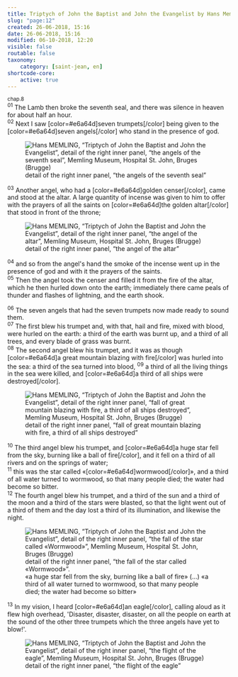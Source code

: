 ```yaml
---
title: Triptych of John the Baptist and John the Evangelist by Hans Memling
slug: "page:12"
created: 26-06-2018, 15:16
date: 26-06-2018, 15:16
modified: 06-10-2018, 12:20
visible: false
routable: false
taxonomy:
    category: [saint-jean, en]
shortcode-core:
    active: true
---
```

<sup>chap.8</sup>  
<sup>01</sup> 
The Lamb then broke the seventh seal, and there was silence in heaven for about half an hour.  
<sup>02</sup> 
Next I saw [color=#e6a64d]seven trumpets[/color] being given to the [color=#e6a64d]seven angels[/color] who stand in the presence of god.

<figure><picture>
<source
sizes="(max-width: 767px) 98vw, (min-width: 959px) 50vw, 86vw"
srcset="
/user/sites/docs/pages/01.home/06.bruges/01.hopital-saint-jean/01.saint-jean/12.saint-jean_12/7-anges-280.webp 280w,
/user/sites/docs/pages/01.home/06.bruges/01.hopital-saint-jean/01.saint-jean/12.saint-jean_12/7-anges-380.webp 380w,
/user/sites/docs/pages/01.home/06.bruges/01.hopital-saint-jean/01.saint-jean/12.saint-jean_12/7-anges-480.webp 480w,
/user/sites/docs/pages/01.home/06.bruges/01.hopital-saint-jean/01.saint-jean/12.saint-jean_12/7-anges-640.webp 640w,
/user/sites/docs/pages/01.home/06.bruges/01.hopital-saint-jean/01.saint-jean/12.saint-jean_12/7-anges-840.webp 840w,
/user/sites/docs/pages/01.home/06.bruges/01.hopital-saint-jean/01.saint-jean/12.saint-jean_12/7-anges-1280.webp 1280w,
/user/sites/docs/pages/01.home/06.bruges/01.hopital-saint-jean/01.saint-jean/12.saint-jean_12/7-anges-1600.webp 1600w,
/user/sites/docs/pages/01.home/06.bruges/01.hopital-saint-jean/01.saint-jean/12.saint-jean_12/7-anges-1920.webp 1920w"
type="image/webp" />
<img
src="/user/sites/docs/pages/01.home/06.bruges/01.hopital-saint-jean/01.saint-jean/12.saint-jean_12/7-anges-640.jpg" title="Hans MEMLING, “Triptych of John the Baptist and John the Evangelist”, detail of the right inner panel, “the angels of the seventh seal”, Memling Museum, Hospital St. John, Bruges (Brugge)" alt="Hans MEMLING, “Triptych of John the Baptist and John the Evangelist”, detail of the right inner panel, “the angels of the seventh seal”, Memling Museum, Hospital St. John, Bruges (Brugge)" class="class-80-img"
sizes="(max-width: 767px) 98vw, (min-width: 959px) 50vw, 86vw"
srcset="
/user/sites/docs/pages/01.home/06.bruges/01.hopital-saint-jean/01.saint-jean/12.saint-jean_12/7-anges-280.jpg 280w,
/user/sites/docs/pages/01.home/06.bruges/01.hopital-saint-jean/01.saint-jean/12.saint-jean_12/7-anges-380.jpg 380w,
/user/sites/docs/pages/01.home/06.bruges/01.hopital-saint-jean/01.saint-jean/12.saint-jean_12/7-anges-480.jpg 480w,
/user/sites/docs/pages/01.home/06.bruges/01.hopital-saint-jean/01.saint-jean/12.saint-jean_12/7-anges-640.jpg 640w,
/user/sites/docs/pages/01.home/06.bruges/01.hopital-saint-jean/01.saint-jean/12.saint-jean_12/7-anges-840.jpg 840w,
/user/sites/docs/pages/01.home/06.bruges/01.hopital-saint-jean/01.saint-jean/12.saint-jean_12/7-anges-1280.jpg 1280w,
/user/sites/docs/pages/01.home/06.bruges/01.hopital-saint-jean/01.saint-jean/12.saint-jean_12/7-anges-1600.jpg 1600w,
/user/sites/docs/pages/01.home/06.bruges/01.hopital-saint-jean/01.saint-jean/12.saint-jean_12/7-anges-1920.jpg 1920w">
</picture><figcaption>detail of the right inner panel, “the angels of the seventh seal”</figcaption></figure>

<sup>03</sup> 
Another angel, who had a [color=#e6a64d]golden censer[/color], came and stood at the altar. A large quantity of incense was given to him to offer with the prayers of all the saints on [color=#e6a64d]the golden altar[/color] that stood in front of the throne;

<figure><picture>
<source
sizes="(max-width: 767px) 98vw, (min-width: 959px) 50vw, 86vw"
srcset="
/user/sites/docs/pages/01.home/06.bruges/01.hopital-saint-jean/01.saint-jean/12.saint-jean_12/autel-280.webp 280w,
/user/sites/docs/pages/01.home/06.bruges/01.hopital-saint-jean/01.saint-jean/12.saint-jean_12/autel-380.webp 380w,
/user/sites/docs/pages/01.home/06.bruges/01.hopital-saint-jean/01.saint-jean/12.saint-jean_12/autel-480.webp 480w,
/user/sites/docs/pages/01.home/06.bruges/01.hopital-saint-jean/01.saint-jean/12.saint-jean_12/autel-640.webp 640w,
/user/sites/docs/pages/01.home/06.bruges/01.hopital-saint-jean/01.saint-jean/12.saint-jean_12/autel-840.webp 840w,
/user/sites/docs/pages/01.home/06.bruges/01.hopital-saint-jean/01.saint-jean/12.saint-jean_12/autel-1280.webp 1280w,
/user/sites/docs/pages/01.home/06.bruges/01.hopital-saint-jean/01.saint-jean/12.saint-jean_12/autel-1600.webp 1600w,
/user/sites/docs/pages/01.home/06.bruges/01.hopital-saint-jean/01.saint-jean/12.saint-jean_12/autel-1920.webp 1920w"
type="image/webp" />
<img
src="/user/sites/docs/pages/01.home/06.bruges/01.hopital-saint-jean/01.saint-jean/12.saint-jean_12/autel-640.jpg" title="Hans MEMLING, “Triptych of John the Baptist and John the Evangelist”, detail of the right inner panel, “the angel of the altar”, Memling Museum, Hospital St. John, Bruges (Brugge)" alt="Hans MEMLING, “Triptych of John the Baptist and John the Evangelist”, detail of the right inner panel, “the angel of the altar”, Memling Museum, Hospital St. John, Bruges (Brugge)" class="class-80-img"
sizes="(max-width: 767px) 98vw, (min-width: 959px) 50vw, 86vw"
srcset="
/user/sites/docs/pages/01.home/06.bruges/01.hopital-saint-jean/01.saint-jean/12.saint-jean_12/autel-280.jpg 280w,
/user/sites/docs/pages/01.home/06.bruges/01.hopital-saint-jean/01.saint-jean/12.saint-jean_12/autel-380.jpg 380w,
/user/sites/docs/pages/01.home/06.bruges/01.hopital-saint-jean/01.saint-jean/12.saint-jean_12/autel-480.jpg 480w,
/user/sites/docs/pages/01.home/06.bruges/01.hopital-saint-jean/01.saint-jean/12.saint-jean_12/autel-640.jpg 640w,
/user/sites/docs/pages/01.home/06.bruges/01.hopital-saint-jean/01.saint-jean/12.saint-jean_12/autel-840.jpg 840w,
/user/sites/docs/pages/01.home/06.bruges/01.hopital-saint-jean/01.saint-jean/12.saint-jean_12/autel-1280.jpg 1280w,
/user/sites/docs/pages/01.home/06.bruges/01.hopital-saint-jean/01.saint-jean/12.saint-jean_12/autel-1600.jpg 1600w,
/user/sites/docs/pages/01.home/06.bruges/01.hopital-saint-jean/01.saint-jean/12.saint-jean_12/autel-1920.jpg 1920w">
</picture><figcaption>detail of the right inner panel, “the angel of the altar”</figcaption></figure>

<sup>04</sup> 
and so from the angel's hand the smoke of the incense went up in the presence of god and with it the prayers of the saints.  
<sup>05</sup> 
Then the angel took the censer and filled it from the fire of the altar, which he then hurled down onto the earth; immediately there came peals of thunder and flashes of lightning, and the earth shook.

<sup>06</sup> 
The seven angels that had the seven trumpets now made ready to sound them.  
<sup>07</sup> 
The first blew his trumpet and, with that, hail and fire, mixed with blood, were hurled on the earth: a third of the earth was burnt up, and a third of all trees, and every blade of grass was burnt.  
<sup>08</sup> 
The second angel blew his trumpet, and it was as though [color=#e6a64d]a great mountain blazing with fire[/color] was hurled into the sea: a third of the sea turned into blood, 
<sup>09</sup> 
a third of all the living things in the sea were killed, and [color=#e6a64d]a third of all ships were destroyed[/color].

<figure><picture>
<source
sizes="(max-width: 767px) 98vw, (min-width: 959px) 50vw, 86vw"
srcset="
/user/sites/docs/pages/01.home/06.bruges/01.hopital-saint-jean/01.saint-jean/12.saint-jean_12/bateaux-280.webp 280w,
/user/sites/docs/pages/01.home/06.bruges/01.hopital-saint-jean/01.saint-jean/12.saint-jean_12/bateaux-380.webp 380w,
/user/sites/docs/pages/01.home/06.bruges/01.hopital-saint-jean/01.saint-jean/12.saint-jean_12/bateaux-480.webp 480w,
/user/sites/docs/pages/01.home/06.bruges/01.hopital-saint-jean/01.saint-jean/12.saint-jean_12/bateaux-640.webp 640w,
/user/sites/docs/pages/01.home/06.bruges/01.hopital-saint-jean/01.saint-jean/12.saint-jean_12/bateaux-840.webp 840w,
/user/sites/docs/pages/01.home/06.bruges/01.hopital-saint-jean/01.saint-jean/12.saint-jean_12/bateaux-1280.webp 1280w,
/user/sites/docs/pages/01.home/06.bruges/01.hopital-saint-jean/01.saint-jean/12.saint-jean_12/bateaux-1600.webp 1600w,
/user/sites/docs/pages/01.home/06.bruges/01.hopital-saint-jean/01.saint-jean/12.saint-jean_12/bateaux-1920.webp 1920w"
type="image/webp" />
<img
src="/user/sites/docs/pages/01.home/06.bruges/01.hopital-saint-jean/01.saint-jean/12.saint-jean_12/bateaux-640.jpg" title="Hans MEMLING, “Triptych of John the Baptist and John the Evangelist”, detail of the right inner panel, “fall of great mountain blazing with fire, a third of all ships destroyed”, Memling Museum, Hospital St. John, Bruges (Brugge)" alt="Hans MEMLING, “Triptych of John the Baptist and John the Evangelist”, detail of the right inner panel, “fall of great mountain blazing with fire, a third of all ships destroyed”, Memling Museum, Hospital St. John, Bruges (Brugge)" class="class-80-img"
sizes="(max-width: 767px) 98vw, (min-width: 959px) 50vw, 86vw"
srcset="
/user/sites/docs/pages/01.home/06.bruges/01.hopital-saint-jean/01.saint-jean/12.saint-jean_12/bateaux-280.jpg 280w,
/user/sites/docs/pages/01.home/06.bruges/01.hopital-saint-jean/01.saint-jean/12.saint-jean_12/bateaux-380.jpg 380w,
/user/sites/docs/pages/01.home/06.bruges/01.hopital-saint-jean/01.saint-jean/12.saint-jean_12/bateaux-480.jpg 480w,
/user/sites/docs/pages/01.home/06.bruges/01.hopital-saint-jean/01.saint-jean/12.saint-jean_12/bateaux-640.jpg 640w,
/user/sites/docs/pages/01.home/06.bruges/01.hopital-saint-jean/01.saint-jean/12.saint-jean_12/bateaux-840.jpg 840w,
/user/sites/docs/pages/01.home/06.bruges/01.hopital-saint-jean/01.saint-jean/12.saint-jean_12/bateaux-1280.jpg 1280w,
/user/sites/docs/pages/01.home/06.bruges/01.hopital-saint-jean/01.saint-jean/12.saint-jean_12/bateaux-1600.jpg 1600w,
/user/sites/docs/pages/01.home/06.bruges/01.hopital-saint-jean/01.saint-jean/12.saint-jean_12/bateaux-1920.jpg 1920w">
</picture><figcaption>detail of the right inner panel, “fall of great mountain blazing with fire, a third of all ships destroyed”</figcaption></figure>

<sup>10</sup> 
The third angel blew his trumpet, and [color=#e6a64d]a huge star fell from the sky, burning like a ball of fire[/color], and it fell on a third of all rivers and on the springs of water;  
<sup>11</sup> 
this was the star called «[color=#e6a64d]wormwood[/color]», and a third of all water turned to wormwood, so that many people died; the water had become so bitter.  
<sup>12</sup> 
The fourth angel blew his trumpet, and a third of the sun and a third of the moon and a third of the stars were blasted, so that the light went out of a third of them and the day lost a third of its illumination, and likewise the night.

<figure><picture>
<source
sizes="(max-width: 767px) 98vw, (min-width: 959px) 50vw, 86vw"
srcset="
/user/sites/docs/pages/01.home/06.bruges/01.hopital-saint-jean/01.saint-jean/12.saint-jean_12/absinthe-280.webp 280w,
/user/sites/docs/pages/01.home/06.bruges/01.hopital-saint-jean/01.saint-jean/12.saint-jean_12/absinthe-380.webp 380w,
/user/sites/docs/pages/01.home/06.bruges/01.hopital-saint-jean/01.saint-jean/12.saint-jean_12/absinthe-480.webp 480w,
/user/sites/docs/pages/01.home/06.bruges/01.hopital-saint-jean/01.saint-jean/12.saint-jean_12/absinthe-640.webp 640w,
/user/sites/docs/pages/01.home/06.bruges/01.hopital-saint-jean/01.saint-jean/12.saint-jean_12/absinthe-840.webp 840w,
/user/sites/docs/pages/01.home/06.bruges/01.hopital-saint-jean/01.saint-jean/12.saint-jean_12/absinthe-1280.webp 1280w,
/user/sites/docs/pages/01.home/06.bruges/01.hopital-saint-jean/01.saint-jean/12.saint-jean_12/absinthe-1600.webp 1600w,
/user/sites/docs/pages/01.home/06.bruges/01.hopital-saint-jean/01.saint-jean/12.saint-jean_12/absinthe-1920.webp 1920w"
type="image/webp" />
<img
src="/user/sites/docs/pages/01.home/06.bruges/01.hopital-saint-jean/01.saint-jean/12.saint-jean_12/absinthe-640.jpg" title="Hans MEMLING, “Triptych of John the Baptist and John the Evangelist”, detail of the right inner panel, “the fall of the star called «Wormwood»”, Memling Museum, Hospital St. John, Bruges (Brugge)" alt="Hans MEMLING, “Triptych of John the Baptist and John the Evangelist”, detail of the right inner panel, “the fall of the star called «Wormwood»”, Memling Museum, Hospital St. John, Bruges (Brugge)" class="class-diane-img"
sizes="(max-width: 767px) 98vw, (min-width: 959px) 50vw, 86vw"
srcset="
/user/sites/docs/pages/01.home/06.bruges/01.hopital-saint-jean/01.saint-jean/12.saint-jean_12/absinthe-280.jpg 280w,
/user/sites/docs/pages/01.home/06.bruges/01.hopital-saint-jean/01.saint-jean/12.saint-jean_12/absinthe-380.jpg 380w,
/user/sites/docs/pages/01.home/06.bruges/01.hopital-saint-jean/01.saint-jean/12.saint-jean_12/absinthe-480.jpg 480w,
/user/sites/docs/pages/01.home/06.bruges/01.hopital-saint-jean/01.saint-jean/12.saint-jean_12/absinthe-640.jpg 640w,
/user/sites/docs/pages/01.home/06.bruges/01.hopital-saint-jean/01.saint-jean/12.saint-jean_12/absinthe-840.jpg 840w,
/user/sites/docs/pages/01.home/06.bruges/01.hopital-saint-jean/01.saint-jean/12.saint-jean_12/absinthe-1280.jpg 1280w,
/user/sites/docs/pages/01.home/06.bruges/01.hopital-saint-jean/01.saint-jean/12.saint-jean_12/absinthe-1600.jpg 1600w,
/user/sites/docs/pages/01.home/06.bruges/01.hopital-saint-jean/01.saint-jean/12.saint-jean_12/absinthe-1920.jpg 1920w">
</picture><figcaption>detail of the right inner panel, “the fall of the star called «Wormwood»”.<br>«a huge star fell from the sky, burning like a ball of fire» (…) «a third of all water turned to wormwood, so that many people died; the water had become so bitter»</figcaption></figure>

<sup>13</sup> 
In my vision, I heard [color=#e6a64d]an eagle[/color], calling aloud as it flew high overhead, 'Disaster, disaster, disaster, on all the people on earth at the sound of the other three trumpets which the three angels have yet to blow!'.

<figure><picture>
<source
sizes="(max-width: 767px) 98vw, (min-width: 959px) 50vw, 86vw"
srcset="
/user/sites/docs/pages/01.home/06.bruges/01.hopital-saint-jean/01.saint-jean/12.saint-jean_12/aigle-280.webp 280w,
/user/sites/docs/pages/01.home/06.bruges/01.hopital-saint-jean/01.saint-jean/12.saint-jean_12/aigle-380.webp 380w,
/user/sites/docs/pages/01.home/06.bruges/01.hopital-saint-jean/01.saint-jean/12.saint-jean_12/aigle-480.webp 480w,
/user/sites/docs/pages/01.home/06.bruges/01.hopital-saint-jean/01.saint-jean/12.saint-jean_12/aigle-640.webp 640w,
/user/sites/docs/pages/01.home/06.bruges/01.hopital-saint-jean/01.saint-jean/12.saint-jean_12/aigle-840.webp 840w,
/user/sites/docs/pages/01.home/06.bruges/01.hopital-saint-jean/01.saint-jean/12.saint-jean_12/aigle-1280.webp 1280w,
/user/sites/docs/pages/01.home/06.bruges/01.hopital-saint-jean/01.saint-jean/12.saint-jean_12/aigle-1600.webp 1600w,
/user/sites/docs/pages/01.home/06.bruges/01.hopital-saint-jean/01.saint-jean/12.saint-jean_12/aigle-1920.webp 1920w"
type="image/webp" />
<img
src="/user/sites/docs/pages/01.home/06.bruges/01.hopital-saint-jean/01.saint-jean/12.saint-jean_12/aigle-640.jpg" title="Hans MEMLING, “Triptych of John the Baptist and John the Evangelist”, detail of the right inner panel, “the flight of the eagle”, Memling Museum, Hospital St. John, Bruges (Brugge)" alt="Hans MEMLING, “Triptych of John the Baptist and John the Evangelist”, detail of the right inner panel, “the flight of the eagle”, Memling Museum, Hospital St. John, Bruges (Brugge)" class="class-40-img"
sizes="(max-width: 767px) 98vw, (min-width: 959px) 50vw, 86vw"
srcset="
/user/sites/docs/pages/01.home/06.bruges/01.hopital-saint-jean/01.saint-jean/12.saint-jean_12/aigle-280.jpg 280w,
/user/sites/docs/pages/01.home/06.bruges/01.hopital-saint-jean/01.saint-jean/12.saint-jean_12/aigle-380.jpg 380w,
/user/sites/docs/pages/01.home/06.bruges/01.hopital-saint-jean/01.saint-jean/12.saint-jean_12/aigle-480.jpg 480w,
/user/sites/docs/pages/01.home/06.bruges/01.hopital-saint-jean/01.saint-jean/12.saint-jean_12/aigle-640.jpg 640w,
/user/sites/docs/pages/01.home/06.bruges/01.hopital-saint-jean/01.saint-jean/12.saint-jean_12/aigle-840.jpg 840w,
/user/sites/docs/pages/01.home/06.bruges/01.hopital-saint-jean/01.saint-jean/12.saint-jean_12/aigle-1280.jpg 1280w,
/user/sites/docs/pages/01.home/06.bruges/01.hopital-saint-jean/01.saint-jean/12.saint-jean_12/aigle-1600.jpg 1600w,
/user/sites/docs/pages/01.home/06.bruges/01.hopital-saint-jean/01.saint-jean/12.saint-jean_12/aigle-1920.jpg 1920w">
</picture><figcaption>detail of the right inner panel, “the flight of the eagle”</figcaption></figure>